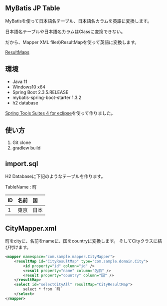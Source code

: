MyBatis JP Table
----------------
MyBatisを使って日本語名テーブル、日本語名カラムを英語に変換します。

日本語名テーブルや日本語名カラムはClassに変換できない。

だから、Mapper XML fileのResultMapを使って英語に変換します。

[ResultMaps](http://www.mybatis.org/mybatis-3/ja/sqlmap-xml.html#Result_Maps)

## 環境 

- Java 11 
- Windows10 x64
- Spring Boot 2.3.5.RELEASE
- mybatis-spring-boot-starter 1.3.2
- h2 database

[Spring Tools Suites 4 for eclipse](https://spring.io/tools)を使って作りました。

## 使い方

1. Git clone
2. gradlew build

## import.sql
H2 Databaseに下記のようなテーブルを作ります。

TableName : 町

|ID|名前|国|
|:--|:--|:--|
|1|東京|日本|

## CityMapper.xml

町をcityに、名前をnameに、国をcountryに変換します。
そしてCityクラスに結び付けます。

```xml:CityMapper.xml
<mapper namespace="com.sample.mapper.CityMapper">
	<resultMap id="CityResultMap" type="com.sample.domain.City">
    	<id property="id" column="id" />
    	<result property="name" column="名前" />
    	<result property="country" column="国" />
  	</resultMap>
    <select id="selectCityAll" resultMap="CityResultMap">
        select * from `町`
    </select>
</mapper>

```
